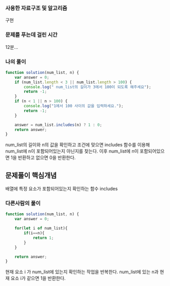 ### 사용한 자료구조 및 알고리즘
구현

### 문제를 푸는데 걸린 시간
12분...

### 나의 풀이

```javascript
function solution(num_list, n) {
    var answer = 0;
    if (num_list.length < 3 || num_list.length > 100) {
        console.log(" num_list의 길이가 3에서 100이 되도록 해주세요");
        return -1; 
    }
    if (n < 1 || n > 100) {
        console.log("1에서 100 사이의 값을 입력하세요.");
        return -1; 
    }

    answer = num_list.includes(n) ? 1 : 0;
    return answer;
}


```
num_list의 길이와 n의 값을 확인하고 조건에 맞으면 includes 함수를 이용해 num_list에 n이 포함되어있는지 아닌지를 찾는다. 이후 num_list에 n이 포함되어있으면 1을 반환하고 없으면 0을 반환한다.

## 문제풀이 핵심개념
배열에 특정 요소가 포함되어있는지 확인하는 함수 includes


### 다른사람의 풀이

```javascript
function solution(num_list, n) {
    var answer = 0;

    for(let i of num_list){
        if(i==n){
            return 1;
        }
    }

    return answer;
}
```
현재 요소 i 가 num_list에 있는지 확인하는 작업을 반복한다.
num_list에 있는 n과 현재 요소 i가 같으면 1을 반환한다.



